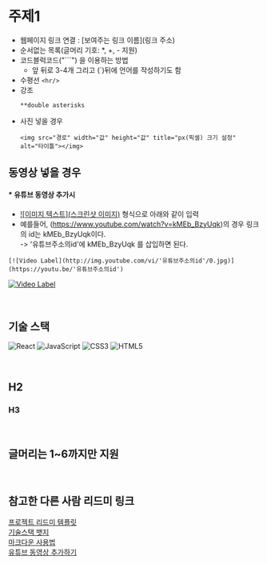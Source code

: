 # 주제1

  - 웹페이지 링크 연결 : [보여주는 링크 이름](링크 주소)   
  - 순서없는 목록(글머리 기호: *, +, - 지원)
  - 코드블럭코드("```") 을 이용하는 방법
    - 앞 뒤로 3-4개 그리고 (`)뒤에 언어를 작성하기도 함
  - 수평선
        ```
        <hr/>
        ```
  - 강조 
      ```
      **double asterisks
      ```
  - 사진 넣을 경우 
      ```
      <img src="경로" width="값" height="값" title="px(픽셀) 크기 설정" alt="타이틀"></img>
      ```

## 동영상 넣을 경우  
#### * 유튜브 동영상 추가시  
  - [![이미지 텍스트](스크린샷 이미지)](유투브링크) 형식으로 아래와 같이 입력  
   - 예를들어, (https://www.youtube.com/watch?v=kMEb_BzyUqk)의 경우 링크의 id는 kMEb_BzyUqk이다.  
    -> '유튜브주소의id'에 kMEb_BzyUqk 를 삽입하면 된다.  
 
  ```
  [![Video Label](http://img.youtube.com/vi/'유튜브주소의id'/0.jpg)](https://youtu.be/'유튜브주소의id')
  ```  
  [![Video Label](http://img.youtube.com/vi/kMEb_BzyUqk/0.jpg)](https://youtube.be/kMEb_BzyUqk)  

<br>

## 기술 스택

![React](https://img.shields.io/badge/react-%2320232a.svg?style=for-the-badge&logo=react&logoColor=%2361DAFB)
![JavaScript](https://img.shields.io/badge/javascript-%23323330.svg?style=for-the-badge&logo=javascript&logoColor=%23F7DF1E)
![CSS3](https://img.shields.io/badge/css3-%231572B6.svg?style=for-the-badge&logo=css3&logoColor=white)
![HTML5](https://img.shields.io/badge/html5-%23E34F26.svg?style=for-the-badge&logo=html5&logoColor=white)  

<br>

## H2

### H3

<br>

## 글머리는 1~6까지만 지원

<p align="justify">

</p>

<br>

## 참고한 다른 사람 리드미 링크
[프로젝트 리드미 템플릿](https://github.com/n0hack/readme-template)  
[기술스택 뱃지](https://github.com/Ileriayo/markdown-badges#table-of-contents)  
[마크다운 사용법](https://gist.github.com/ihoneymon/652be052a0727ad59601#2-%EB%A7%88%ED%81%AC%EB%8B%A4%EC%9A%B4-%EC%82%AC%EC%9A%A9%EB%B2%95%EB%AC%B8%EB%B2%95)  
[유튜브 동영상 추가하기](https://velog.io/@sgsg9447/Github-Readme%EC%97%90-img-youtube-link-%EC%82%BD%EC%9E%85)  
